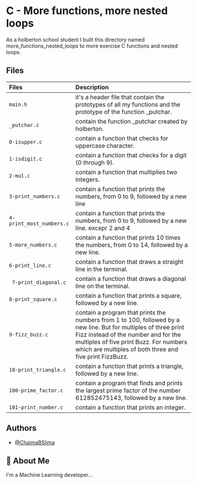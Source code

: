 # C - More functions, more nested loops

As a holberton school student I built this directory named more_functions_nested_loops to more exercise C functions and nested loops.

## Files

| Files |  Description                |
| :-------- |  :------------------------- |
| `main.h` | it's a header file that contain the prototypes of all my functions and the prototype of the function _putchar.|
| `_putchar.c`| contain the function _putchar created by holberton. |
|  `0-isupper.c` |contain a function that checks for uppercase character. |
| `1-isdigit.c` | contain  a function that checks for a digit (0 through 9). |
| `2-mul.c` | contain a function that multiplies two integers. |
|`3-print_numbers.c` | contain a function that prints the numbers, from 0 to 9, followed by a new line|
| `4-print_most_numbers.c` | contain   a function that prints the numbers, from 0 to 9, followed by a new line. excepr 2 and 4 |
| `5-more_numbers.c` |contain  a function that prints 10 times the numbers, from 0 to 14, followed by a new line. |
| `6-print_line.c` | contain  a function that draws a straight line in the terminal.|
|` 7-print_diagonal.c` |contain  a function that draws a diagonal line on the terminal.|
| `8-print_square.c`| contain a function that prints a square, followed by a new line. |
| `9-fizz_buzz.c`| contain  a program that prints the numbers from 1 to 100, followed by a new line. But for multiples of three print Fizz instead of the number and for the multiples of five print Buzz. For numbers which are multiples of both three and five print FizzBuzz. |
| `10-print_triangle.c`| contain  a function that prints a triangle, followed by a new line. |
| `100-prime_factor.c`| contain  a program that finds and prints the largest prime factor of the number 612852475143, followed by a new line. |
| `101-print_number.c`| contain  a function that prints an integer. |

## Authors

- [@ChaimaBSlima](https://github.com/ChaimaBSlima)


## 🚀 About Me
I'm a Machine Learning developer...


